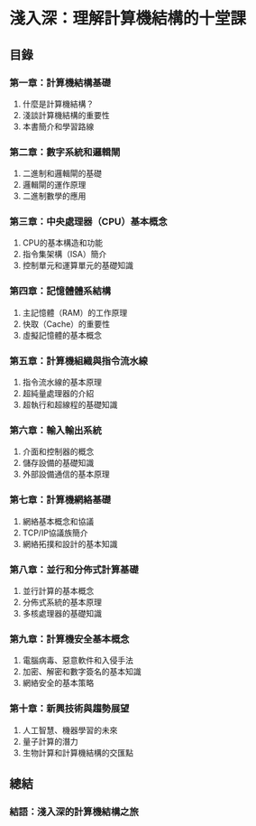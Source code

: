 # 淺入深：理解計算機結構的十堂課

## 目錄

### 第一章：計算機結構基礎
1. 什麼是計算機結構？
2. 淺談計算機結構的重要性
3. 本書簡介和學習路線

### 第二章：數字系統和邏輯閘
1. 二進制和邏輯閘的基礎
2. 邏輯閘的運作原理
3. 二進制數學的應用

### 第三章：中央處理器（CPU）基本概念
1. CPU的基本構造和功能
2. 指令集架構（ISA）簡介
3. 控制單元和運算單元的基礎知識

### 第四章：記憶體體系結構
1. 主記憶體（RAM）的工作原理
2. 快取（Cache）的重要性
3. 虛擬記憶體的基本概念

### 第五章：計算機組織與指令流水線
1. 指令流水線的基本原理
2. 超純量處理器的介紹
3. 超執行和超線程的基礎知識

### 第六章：輸入輸出系統
1. 介面和控制器的概念
2. 儲存設備的基礎知識
3. 外部設備通信的基本原理

### 第七章：計算機網絡基礎
1. 網絡基本概念和協議
2. TCP/IP協議族簡介
3. 網絡拓撲和設計的基本知識

### 第八章：並行和分佈式計算基礎
1. 並行計算的基本概念
2. 分佈式系統的基本原理
3. 多核處理器的基礎知識

### 第九章：計算機安全基本概念
1. 電腦病毒、惡意軟件和入侵手法
2. 加密、解密和數字簽名的基本知識
3. 網絡安全的基本策略

### 第十章：新興技術與趨勢展望
1. 人工智慧、機器學習的未來
2. 量子計算的潛力
3. 生物計算和計算機結構的交匯點

## 總結

### 結語：淺入深的計算機結構之旅

